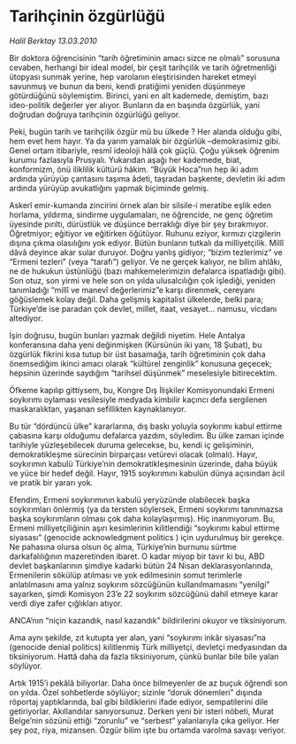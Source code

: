 # Tarihçinin özgürlüğü

*Halil Berktay 13.03.2010*

<div class="yazi"><p>Bir doktora öğrencisinin “tarih öğretiminin amacı sizce ne olmalı” sorusuna cevaben, herhangi bir ideal model, bir çeşit tarihçilik ve tarih öğretmenliği ütopyası sunmak yerine, hep varolanın eleştirisinden hareket etmeyi savunmuş ve bunun da beni, kendi pratiğimi yeniden düşünmeye götürdüğünü söylemiştim. Birinci, yani en alt kademede, demiştim, bazı ideo-politik değerler yer alıyor. Bunların da en başında özgürlük, yani doğrudan doğruya tarihçinin özgürlüğü geliyor.</p>
<p>Peki, bugün tarih ve tarihçilik özgür mü bu ülkede ? Her alanda olduğu gibi, hem evet hem hayır. Ya da yarım yamalak bir özgürlük –demokrasimiz gibi. Genel ortam itibariyle, resmî ideoloji hâlâ çok güçlü. Çoğu yüksek öğrenim kurumu fazlasıyla Prusyalı. Yukarıdan aşağı her kademede, biat, konformizm, önü iliklilik kültürü hâkim. “Büyük Hoca”nın hep iki adım ardında yürüyüp çantasını taşıma âdeti, taşradan başkente, devletin iki adım ardında yürüyüp avukatlığını yapmak biçiminde gelmiş.</p>
<p>Askerî emir-kumanda zincirini örnek alan bir silsile-i meratibe eşlik eden horlama, yıldırma, sindirme uygulamaları, ne öğrencide, ne genç öğretim üyesinde pırıltı, dürüstlük ve düşünce berraklığı diye bir şey bırakmıyor. Öğretmiyor; eğitiyor ve eğitirken öğütüyor. Ruhunu eziyor, kırmızı çizgilerin dışına çıkma olasılığını yok ediyor. Bütün bunların tutkalı da milliyetçilik. Millî dâvâ deyince akar sular duruyor. Doğru yanlış gidiyor; “bizim tezlerimiz” ve “Ermeni tezleri” (veya “tarafı”) geliyor. Ve ne gerçek kalıyor, ne bilim ahlâkı, ne de hukukun üstünlüğü (bazı mahkemelerimizin defalarca ispatladığı gibi). Son otuz, son yirmi ve hele son on yılda ulusalcılığın çok işlediği, yeniden tanımladığı “millî ve manevî değerlerimiz”e karşı direnmek, cereyanı göğüslemek kolay değil. Daha gelişmiş kapitalist ülkelerde, belki para; Türkiye’de ise paradan çok devlet, millet, itaat, vesayet... namusu, vicdanı altediyor.</p>
<p>İşin doğrusu, bugün bunları yazmak değildi niyetim. Hele Antalya konferansına daha yeni değinmişken (Kürsünün iki yanı, 18 Şubat), bu özgürlük fikrini kısa tutup bir üst basamağa, tarih öğretiminin çok daha önemsediğim ikinci amacı olarak “kültürel zenginlik” konusuna geçecek; hepsinin üzerinde saydığım “tarihsel düşünmek” meselesiyle bitirecektim.</p>
<p>Öfkeme kapılıp gittiysem, bu, Kongre Dış İlişkiler Komisyonundaki Ermeni soykırımı oylaması vesilesiyle medyada kimbilir kaçıncı defa sergilenen maskaralıktan, yaşanan sefillikten kaynaklanıyor.</p>
<p>Bu tür “dördüncü ülke” kararlarına, dış baskı yoluyla soykırımı kabul ettirme çabasına karşı olduğumu defalarca yazdım, söyledim. Bu ülke zaman içinde tarihiyle yüzleşebilecek duruma gelecekse, bu, kendi iç gelişiminin, demokratikleşme sürecinin birparçası vetürevi olacak (olmalı). Hayır, soykırımın kabulü Türkiye’nin demokratikleşmesinin üzerinde, daha büyük ve yüce bir hedef değil. Hayır, 1915 soykırımını kabulün dünya açısından âcil ve pratik bir yararı yok.</p>
<p>Efendim, Ermeni soykırımının kabulü yeryüzünde olabilecek başka soykırımları önlermiş (ya da tersten söylersek, Ermeni soykırımı tanınmazsa başka soykırımların olması çok daha kolaylaşırmış). Hiç inanmıyorum. Bu, Ermeni milliyetçiliğinin aşırı kesimlerinin kilitlendiği “soykırımı kabul ettirme siyasası” (genocide acknowledgment politics ) için uydurulmuş bir gerekçe. Ne pahasına olursa olsun öç alma, Türkiye’nin burnunu sürtme darkafalılığının mazeretinden ibaret. O kadar miyop bir tavır ki bu, ABD devlet başkanlarının şimdiye kadarki bütün 24 Nisan deklarasyonlarında, Ermenilerin sökülüp atılması ve yok edilmesinin somut terimlerle anlatılmasını ama yalnız soykırım sözcüğünün kullanılmamasını “yenilgi” sayarken, şimdi Komisyon 23’e 22 soykırım sözcüğünü dahil etmeye karar verdi diye zafer çığlıkları atıyor.</p>
<p>ANCA’nın “niçin kazandık, nasıl kazandık” bildirilerini okuyor ve tiksiniyorum.</p>
<p>Ama aynı şekilde, zıt kutupta yer alan, yani “soykırımı inkâr siyasası”na (genocide denial politics) kilitlenmiş Türk milliyetçi, devletçi medyasından da tiksiniyorum. Hattâ daha da fazla tiksiniyorum, çünkü bunlar bile bile yalan söylüyor.</p>
<p>Artık 1915’i pekâlâ biliyorlar. Daha önce bilmeyenler de az buçuk öğrendi son on yılda. Özel sohbetlerde söylüyor; sizinle “doruk dönemleri” dışında röportaj yaptıklarında, bal gibi bildiklerini ifade ediyor, sempatilerini dile getiriyorlar. Akıllandılar sanıyorsunuz. Derken yeni bir isteri nöbeti, Murat Belge’nin sözünü ettiği “zorunlu” ve “serbest” yalanlarıyla çıka geliyor. Her şey poz, riya, mizansen. Özgür bilim işte bu ortamda varolma savaşı veriyor.</p></div>
